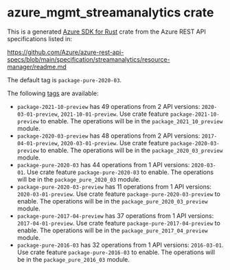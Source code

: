 # azure_mgmt_streamanalytics crate

This is a generated [Azure SDK for Rust](https://github.com/Azure/azure-sdk-for-rust) crate from the Azure REST API specifications listed in:

https://github.com/Azure/azure-rest-api-specs/blob/main/specification/streamanalytics/resource-manager/readme.md

The default tag is `package-pure-2020-03`.

The following [tags](https://github.com/Azure/azure-sdk-for-rust/blob/main/services/tags.md) are available:

- `package-2021-10-preview` has 49 operations from 2 API versions: `2020-03-01-preview`, `2021-10-01-preview`. Use crate feature `package-2021-10-preview` to enable. The operations will be in the `package_2021_10_preview` module.
- `package-2020-03-preview` has 48 operations from 2 API versions: `2017-04-01-preview`, `2020-03-01-preview`. Use crate feature `package-2020-03-preview` to enable. The operations will be in the `package_2020_03_preview` module.
- `package-pure-2020-03` has 44 operations from 1 API versions: `2020-03-01`. Use crate feature `package-pure-2020-03` to enable. The operations will be in the `package_pure_2020_03` module.
- `package-pure-2020-03-preview` has 11 operations from 1 API versions: `2020-03-01-preview`. Use crate feature `package-pure-2020-03-preview` to enable. The operations will be in the `package_pure_2020_03_preview` module.
- `package-pure-2017-04-preview` has 37 operations from 1 API versions: `2017-04-01-preview`. Use crate feature `package-pure-2017-04-preview` to enable. The operations will be in the `package_pure_2017_04_preview` module.
- `package-pure-2016-03` has 32 operations from 1 API versions: `2016-03-01`. Use crate feature `package-pure-2016-03` to enable. The operations will be in the `package_pure_2016_03` module.
